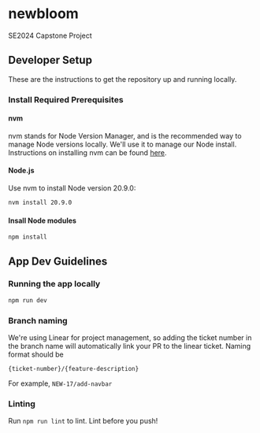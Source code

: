 # newbloom
SE2024 Capstone Project

## Developer Setup

These are the instructions to get the repository up and running locally.

### Install Required Prerequisites

#### nvm
nvm stands for Node Version Manager, and is the recommended way to manage Node versions locally. We'll use it to manage our Node install. Instructions on installing nvm can be found [here](https://github.com/nvm-sh/nvm#installing-and-updating).

#### Node.js
Use nvm to install Node version 20.9.0:
```zsh
nvm install 20.9.0
```

#### Insall Node modules
```zsh
npm install
```

## App Dev Guidelines

### Running the app locally
```zsh
npm run dev
```

### Branch naming
We're using Linear for project management, so adding the ticket number in the branch name will automatically link your PR to the linear ticket. Naming format should be
```
{ticket-number}/{feature-description}
```
For example, `NEW-17/add-navbar`

### Linting
Run `npm run lint` to lint. Lint before you push!


